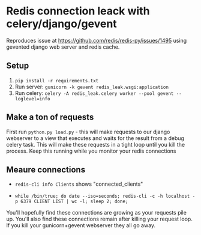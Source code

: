 
# Redis connection leack with celery/django/gevent

Reproduces issue at  https://github.com/redis/redis-py/issues/1495 using gevented django web server and redis cache.

## Setup

1. `pip install -r requirements.txt`
2. Run server:
    `gunicorn -k gevent redis_leak.wsgi:application`
3. Run celery:
    `celery -A redis_leak.celery worker --pool gevent --loglevel=info`

## Make a ton of requests

First run `python.py load.py` - this will make requests to our django webserver to a view that executes and waits for the result from a debug celery task. This will make these requests in a tight loop until you kill the process. Keep this running while you monitor your redis connections

## Meaure connections

- `redis-cli info Clients` shows "connected_clients"

- `while /bin/true; do date --iso=seconds; redis-cli -c -h localhost -p 6379 CLIENT LIST | wc -l; sleep 2; done;`

You'll hopefully find these connections are growing as your requests pile up. You'll also find these connections remain after killing your request loop. If you kill your gunicorn+gevent webserver they all go away.

